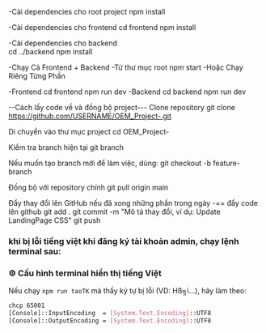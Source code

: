 -Cài dependencies cho root project
npm install

-Cài dependencies cho frontend
cd frontend
npm install

-Cài dependencies cho backend  
cd ../backend
npm install

-Chạy Cả Frontend + Backend 
-Từ thư mục root
npm start
-Hoặc Chạy Riêng Từng Phần

-Frontend
cd frontend
npm run dev
-Backend
cd backend
npm run dev

--Cách lấy code về và đồng bộ project---
Clone repository
git clone https://github.com/USERNAME/OEM_Project-.git

Di chuyển vào thư mục project
cd OEM_Project-

Kiểm tra branch hiện tại
git branch

Nếu muốn tạo branch mới để làm việc, dùng:
git checkout -b feature-branch

Đồng bộ với repository chính
git pull origin main

Đẩy thay đổi lên GitHub nếu đã xong những phần trong ngày
-== đẩy code lên github
git add .
git commit -m "Mô tả thay đổi, ví dụ: Update LandingPage CSS"
git push

### khi bị lỗi tiếng việt khi đăng ký tài khoản admin, chạy lệnh terminal sau:
### ⚙️ Cấu hình terminal hiển thị tiếng Việt
Nếu chạy `npm run taoTK` mà thấy ký tự bị lỗi (VD: Hß╗ì...), hãy làm theo:
```bash
chcp 65001
[Console]::InputEncoding  = [System.Text.Encoding]::UTF8
[Console]::OutputEncoding = [System.Text.Encoding]::UTF8

